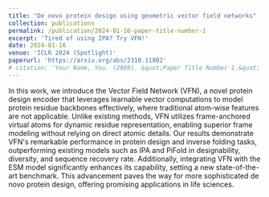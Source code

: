 ```yaml
---
title: "De novo protein design using geometric vector field networks"
collection: publications
permalink: /publication/2024-01-16-paper-title-number-1
excerpt: 'Tired of using IPA? Try VFN!'
date: 2024-01-16
venue: 'ICLR 2024 (Spotlight)'
paperurl: 'https://arxiv.org/abs/2310.11802'
# citation: 'Your Name, You. (2009). &quot;Paper Title Number 1.&quot; <i>Journal 1</i>. 1(1).'
---
```


In this work, we introduce the Vector Field Network (VFN), a novel protein design encoder that leverages learnable vector computations to model protein residue backbones effectively, where traditional atom-wise features are not applicable. Unlike existing methods, VFN utilizes frame-anchored virtual atoms for dynamic residue representation, enabling superior frame modeling without relying on direct atomic details. Our results demonstrate VFN's remarkable performance in protein design and inverse folding tasks, outperforming existing models such as IPA and PiFold in designability, diversity, and sequence recovery rate. Additionally, integrating VFN with the ESM model significantly enhances its capability, setting a new state-of-the-art benchmark. This advancement paves the way for more sophisticated de novo protein design, offering promising applications in life sciences.


